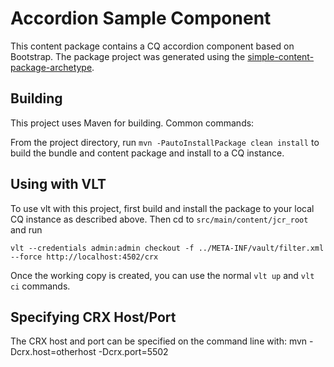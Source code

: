 Accordion Sample Component
======

This content package contains a CQ accordion component based on Bootstrap. The package project was generated using the [simple-content-package-archetype](http://dev.day.com/docs/en/cq/current/core/how_to/how_to_use_the_vlttool/vlt-mavenplugin.html#simple-content-package-archetype).

Building
--------

This project uses Maven for building. Common commands:

From the project directory, run ``mvn -PautoInstallPackage clean install`` to build the bundle and content package and install to a CQ instance.

Using with VLT
--------------

To use vlt with this project, first build and install the package to your local CQ instance as described above. Then cd to `src/main/content/jcr_root` and run

    vlt --credentials admin:admin checkout -f ../META-INF/vault/filter.xml --force http://localhost:4502/crx

Once the working copy is created, you can use the normal ``vlt up`` and ``vlt ci`` commands.

Specifying CRX Host/Port
------------------------

The CRX host and port can be specified on the command line with:
mvn -Dcrx.host=otherhost -Dcrx.port=5502 <goals>

